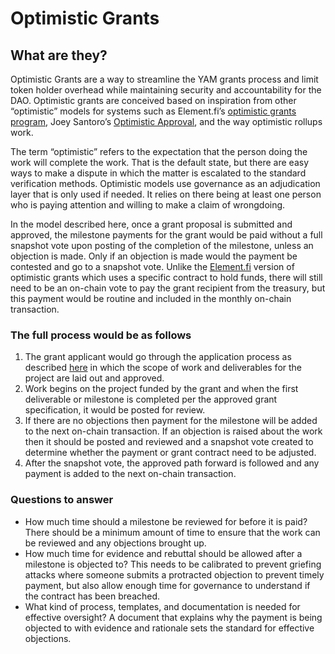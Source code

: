 # Optimistic Grants

## What are they?

Optimistic Grants are a way to streamline the YAM grants process and limit token holder overhead while maintaining security and accountability for the DAO. Optimistic grants are conceived based on inspiration from other “optimistic” models for systems such as Element.fi’s [optimistic grants program](https://docs.element.fi/governance-council/council-protocol-smart-contracts/optimistic-grants), Joey Santoro’s [Optimistic Approval](https://medium.com/fei-protocol/decentralized-governance-structures-9c4eb8a3e452), and the way optimistic rollups work.

The term “optimistic” refers to the expectation that the person doing the work will complete the work. That is the default state, but there are easy ways to make a dispute in which the matter is escalated to the standard verification methods. Optimistic models use governance as an adjudication layer that is only used if needed. It relies on there being at least one person who is paying attention and willing to make a claim of wrongdoing.

In the model described here, once a grant proposal is submitted and approved, the milestone payments for the grant would be paid without a full snapshot vote upon posting of the completion of the milestone, unless an objection is made. Only if an objection is made would the payment be contested and go to a snapshot vote. Unlike the [Element.fi](http://Element.fi) version of optimistic grants which uses a specific contract to hold funds, there will still need to be an on-chain vote to pay the grant recipient from the treasury, but this payment would be routine and included in the monthly on-chain transaction.  

### The full process would be as follows

1. The grant applicant would go through the application process as described [here](https://www.notion.so/Grants-Process-16f1011cf55a445180a21d078224a70c) in which the scope of work and deliverables for the project are laid out and approved.
2. Work begins on the project funded by the grant and when the first deliverable or milestone is completed per the approved grant specification, it would be posted for review.
3. If there are no objections then payment for the milestone will be added to the next on-chain transaction. If an objection is raised about the work then it should be posted and reviewed and a snapshot vote created to determine whether the payment or grant contract need to be adjusted.
4. After the snapshot vote, the approved path forward is followed and any payment is added to the next on-chain transaction.

### Questions to answer

- How much time should a milestone be reviewed for before it is paid? There should be a minimum amount of time to ensure that the work can be reviewed and any objections brought up.
- How much time for evidence and rebuttal should be allowed after a milestone is objected to? This needs to be calibrated to prevent griefing attacks where someone submits a protracted objection to prevent timely payment, but also allow enough time for governance to understand if the contract has been breached.
- What kind of process, templates, and documentation is needed for effective oversight? A document that explains why the payment is being objected to with evidence and rationale sets the standard for effective objections.

